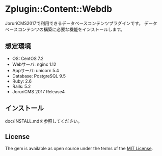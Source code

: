 # Zplugin::Content::Webdb

JoruriCMS2017で利用できるデータベースコンテンツプラグインです。
データベースコンテンツの構築に必要な機能をインストールします。

## 想定環境

* OS: CentOS 7.2
* Webサーバ: nginx 1.12
* Appサーバ: unicorn 5.4
* Database: PostgreSQL 9.5
* Ruby: 2.6
* Rails: 5.2
* JoruriCMS 2017 Release4

## インストール

doc/INSTALL.mdを参照してください。

## License

The gem is available as open source under the terms of the [MIT License](http://opensource.org/licenses/MIT).
